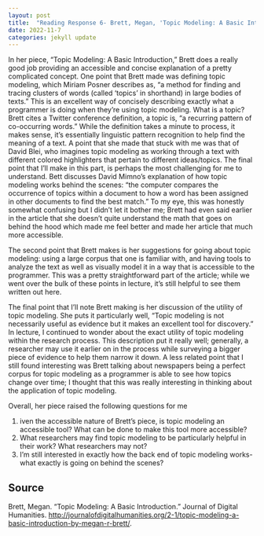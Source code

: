 ```yaml
---
layout: post
title:  "Reading Response 6- Brett, Megan, 'Topic Modeling: A Basic Introduction'"
date: 2022-11-7 
categories: jekyll update
---
```


In her piece, “Topic Modeling: A Basic Introduction,” Brett does a really good job providing an accessible and concise explanation of a pretty complicated concept. One point that Brett made was defining topic modeling, which Miriam Posner describes as, “a method for finding and tracing clusters of words (called ‘topics’ in shorthand) in large bodies of texts.” This is an excellent way of concisely describing exactly what a programmer is doing when they’re using topic modeling. What is a topic? Brett cites a Twitter conference definition, a topic is, “a recurring pattern of co-occurring words.” While the definition takes a minute to process, it makes sense, it’s essentially linguistic pattern recognition to help find the meaning of a text. A point that she made that stuck with me was that of David Blei, who imagines topic modeling as working through a text with different colored highlighters that pertain to different ideas/topics. The final point that I’ll make in this part, is perhaps the most challenging for me to understand. Bett discusses David Mimno’s explanation of how topic modeling works behind the scenes: “the computer compares the occurrence of topics within a document to how a word has been assigned in other documents to find the best match.” To my eye, this was honestly somewhat confusing but I didn’t let it bother me; Brett had even said earlier in the article that she doesn’t quite understand the math that goes on behind the hood which made me feel better and made her article that much more accessible. 

The second point that Brett makes is her suggestions for going about topic modeling: using a large corpus that one is familiar with, and having tools to analyze the text as well as visually model it in a way that is accessible to the programmer. This was a pretty straightforward part of the article; while we went over the bulk of these points in lecture, it’s still helpful to see them written out here. 

The final point that I’ll note Brett making is her discussion of the utility of topic modeling. She puts it particularly well, “Topic modeling is not necessarily useful as evidence but it makes an excellent tool for discovery.” In lecture, I continued to wonder about the exact utility of topic modeling within the research process. This description put it really well; generally, a researcher may use it earlier on in the process while surveying a bigger piece of evidence to help them narrow it down. A less related point that I still found interesting was Brett talking about newspapers being a perfect corpus for topic modeling as a programmer is able to see how topics change over time; I thought that this was really interesting in thinking about the application of topic modeling. 

Overall, her piece raised the following questions for me
1. iven the accessible nature of Brett’s piece, is topic modeling an accessible tool? What can be done to make this tool more accessible? 
2. What researchers may find topic modeling to be particularly helpful in their work? What researchers may not? 
3. I’m still interested in exactly how the back end of topic modeling works- what exactly is going on behind the scenes? 

## Source
Brett, Megan. “Topic Modeling: A Basic Introduction.” Journal of Digital Humanities. http://journalofdigitalhumanities.org/2-1/topic-modeling-a-basic-introduction-by-megan-r-brett/.